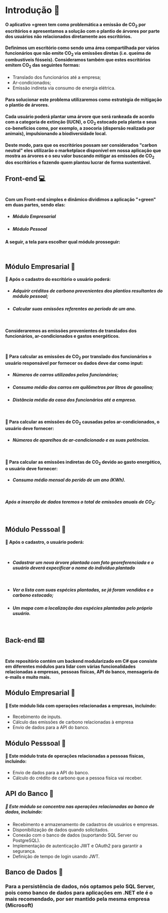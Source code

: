# Introdução 🏁

#### O aplicativo +green tem como problemática a emissão de CO<sub>2</sub> por escritórios e apresentamos a solução com o plantio de árvores por parte dos usuários não relacionados diretamente aos escritórios.

#### Definimos um escritório como sendo uma área compartilhada por vários funcionários que não emite CO<sub>2</sub> via emissões diretas (i.e. queima de combustíveis fósseis). Consideramos também que estes escritórios emitem CO<sub>2</sub> das seguintes formas: 

- Translado dos funcionários até a empresa;
- Ar-condicionados;
- Emissão indireta via consumo de energia elétrica.

#### Para solucionar este problema utilizaremos como estratégia de mitigação o plantio de árvores.

#### Cada usuário poderá plantar uma árvore que será rankeada de acordo com a categoria de extinção (IUCN), o CO<sub>2</sub> estocado pela planta e seus co-benefícios como, por exemplo, a zoocoria (dispersão realizada por animais), impulsionando a biodiversidade local.

#### Deste modo, para que os escritórios possam ser considerados "carbon neutral" eles utilizarão o marketplace disponível em nossa aplicação que mostra as árvores e o seu valor buscando mitigar as emissões de CO<sub>2</sub> dos escritórios e fazendo quem plantou lucrar de forma sustentável.

## Front-end 💻

<div style="display:flex; gap: 7px">
<img src="https://img.shields.io/badge/Flutter-02569B?style=for-the-badge&logo=flutter&logoColor=white" alt="">
<img src="https://img.shields.io/badge/Figma-F24E1E?style=for-the-badge&logo=figma&logoColor=white" alt="">
<img src="https://img.shields.io/badge/Dart-0175C2?style=for-the-badge&logo=dart&logoColor=white
" alt="">
</div>

#### Com um Front-end simples e dinâmico dividimos a aplicação "+green" em duas partes, sendo elas:

- ##### Módulo Empresarial
- ##### Módulo Pessoal

#### A seguir, a tela para escolher qual módulo prosseguir:

<div style="display: flex; justify-content: center; align-items: center; padding: 5px;"> 
<img src="imgs/img-2.png" alt="">
</div>

## Módulo Empresarial 💼

#### 📌 Após o cadastro do escritório o usuário poderá:

- ##### Adquirir créditos de carbono provenientes dos plantios resultantes do módulo pessoal;
- ##### Calcular suas emissões referentes ao período de um ano.

<div style="display: flex; justify-content: center; align-items: center; padding: 5px;"> 
<img src="imgs/img-3.png" alt="">
</div>

#### Consideraremos as emissões provenientes de translados dos funcionários, ar-condicionados e gastos energéticos.

<div style="display: flex; justify-content: center; align-items: center; padding: 5px;"> 
<img src="imgs/img-4.png" alt="">
</div>

#### 📌 Para calcular as emissões de CO<sub>2</sub> por translado dos funcionários o usuário responsável por fornecer os dados deve dar como input:

- ##### Números de carros utilizados pelos funcionários;
- ##### Consumo médio dos carros em quilômetros por litros de gasolina;
- ##### Distância média da casa dos funcionários até a empresa.

<div style="display: flex; justify-content: center; align-items: center; padding: 5px; flex-wrap: wrap; gap: 7px;"> 
<img src="imgs/img-5.png" alt="">
<img src="imgs/img-6.png" alt="">
<img src="imgs/img-7.png" alt="">
</div>

#### 📌 Para calcular as emissões de CO<sub>2</sub> causadas pelos ar-condicionados, o usuário deve fornecer:

- ##### Números de aparelhos de ar-condicionado e as suas potências.

 <div style="display: flex; justify-content: center; align-items: center; padding: 5px; flex-wrap: wrap; gap: 5px;"> 
<img src="imgs/img-8.png" alt="">
<img src="imgs/img-9.png" alt="">
</div>

#### 📌 Para calcular as emissões indiretas de CO<sub>2</sub> devido ao gasto energético, o usuário deve fornecer:

- ##### Consumo médio mensal do perído de um ano (KWh).

<div style="display: flex; justify-content: center; align-items: center; padding: 5px; flex-wrap: wrap; gap: 5px;"> 
<img src="imgs/img-10.png" alt="">
</div> 
 
 ##### Após a inserção de dados teremos o total de emissões anuais de CO<sub>2</sub>:  
  
  <div style="display: flex; justify-content: center; align-items: center; padding: 5px; flex-wrap: wrap; gap: 5px;"> 
<img src="imgs/img-11.png" alt="">
</div>

## Módulo Pesssoal 🧑

#### 📌 Após o cadastro, o usuário poderá:

<div style="display: flex; justify-content: center; align-items: center; padding: 5px; flex-wrap: wrap; gap: 5px;"> 
<img src="imgs/img-12.png" alt="">
</div>

- ##### Cadastrar um nova árvore plantada com foto georeferenciada e o usuário deverá expecificar o nome do indivíduo plantado

<div style="display: flex; justify-content: center; align-items: center; padding: 5px; flex-wrap: wrap; gap: 5px;"> 
<img src="imgs/img-13.png" alt="">
<img src="imgs/img-14.png" alt="">
</div>

- ##### Ver a lista com suas espécies plantadas, se já foram vendidos e o carbono estocado;
- ##### Um mapa com a localização das espécies plantadas pelo próprio usuário.

 <div style="display: flex; justify-content: center; align-items: center; padding: 5px; flex-wrap: wrap; gap: 5px;"> 
<img src="imgs/img-15.png" alt="">
</div>
 
## Back-end ⌨️

<div style="display:flex; gap: 7px">
<img src="https://img.shields.io/badge/.NET-5C2D91?style=for-the-badge&logo=.net&logoColor=white" alt="">
<img src="https://img.shields.io/badge/Visual_Studio-5C2D91?style=for-the-badge&logo=visual%20studio&logoColor=white" alt="">
<img src="https://img.shields.io/badge/Microsoft_SQL_Server-CC2927?style=for-the-badge&logo=microsoft-sql-server&logoColor=white
" alt="">

</div>

#### Este repositório contém um backend modularizado em C# que consiste em diferentes módulos para lidar com várias funcionalidades relacionadas a empresas, pessoas físicas, API do banco, mensageria de e-mails e muito mais.

## Módulo Empresarial 💼

#### 📌 Este módulo lida com operações relacionadas a empresas, incluindo:

- Recebimento de inputs.
- Cálculo das emissões de carbono relacionadas à empresa
- Envio de dados para a API do banco.

## Módulo Pesssoal 🧑

#### 📌 Este módulo trata de operações relacionadas a pessoas físicas, incluindo:

- Envio de dados para a API do banco.
- Cálculo do crédito de carbono que a pessoa física vai receber.

## API do Banco 📡

##### 📌 Este módulo se concentra nas operações relacionadas ao banco de dados, incluindo:

- Recebimento e armazenamento de cadastros de usuários e empresas.
- Disponibilização de dados quando solicitados.
- Conexão com o banco de dados (suportando SQL Server ou PostgreSQL).
- Implementação de autenticação JWT e OAuth2 para garantir a segurança.
- Definição de tempo de login usando JWT.

## Banco de Dados 💾

### Para a persistência de dados, nós optamos pelo SQL Server, pois como banco de dados para aplicações em .NET ele é o mais recomendado, por ser mantido pela mesma empresa (Microsoft)
